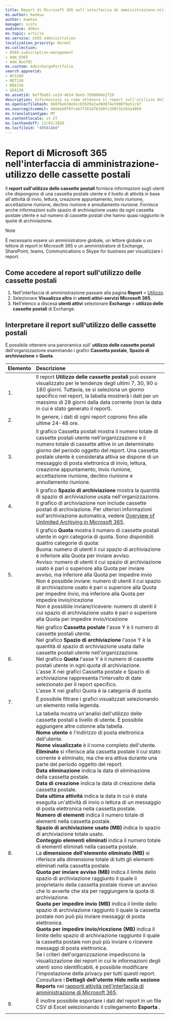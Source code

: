 ```yaml
---
title: Report di Microsoft 365 nell'interfaccia di amministrazione-utilizzo delle cassette postali
ms.author: kwekua
author: kwekua
manager: scotv
audience: Admin
ms.topic: article
ms.service: o365-administration
localization_priority: Normal
ms.collection:
- M365-subscription-management
- Adm_O365
- Adm_NonTOC
ms.custom: AdminSurgePortfolio
search.appverid:
- BCS160
- MET150
- MOE150
- GEA150
ms.assetid: beffbe01-ce2d-4614-9ae5-7898868e2729
description: Informazioni su come ottenere il report sull'utilizzo delle cassette postali per conoscere le attività degli utenti con una cassetta postale utente.
ms.openlocfilehash: 988f6e638e01cb5929e2ad9dd74e3d08f8e51c97
ms.sourcegitcommit: 4debeb8f0fce67f361676340fc390f1b283a3069
ms.translationtype: MT
ms.contentlocale: it-IT
ms.lasthandoff: 12/03/2020
ms.locfileid: "49561460"
---
```

# <a name="microsoft-365-reports-in-the-admin-center---mailbox-usage"></a>Report di Microsoft 365 nell'interfaccia di amministrazione-utilizzo delle cassette postali

Il **report sull'utilizzo delle cassette postali** fornisce informazioni sugli utenti che dispongono di una cassetta postale utente e il livello di attività in base all'attività di invio, lettura, creazione appuntamento, invio riunione, accettazione riunione, declino riunione e annullamento riunione. Fornisce anche informazioni sullo spazio di archiviazione usato da ogni cassetta postale utente e sul numero di cassette postali che hanno quasi raggiunto le quote di archiviazione. 
  
> [!NOTE]
> È necessario essere un amministratore globale, un lettore globale o un lettore di report in Microsoft 365 o un amministratore di Exchange, SharePoint, teams, Communications o Skype for business per visualizzare i report. 
 
## <a name="how-to-get-to-the-mailbox-usage-report"></a>Come accedere al report sull'utilizzo delle cassette postali

1. Nell'interfaccia di amministrazione passare alla pagina **Report** \> <a href="https://go.microsoft.com/fwlink/p/?linkid=2074756" target="_blank">Utilizzo</a>.
2. Selezionare **Visualizza altro** in **utenti attivi-servizi Microsoft 365**. 
3. Nell'elenco a discesa **utenti attivi** selezionare **Exchange** \> **utilizzo delle cassette postali** di Exchange.

  
## <a name="interpret-the-mailbox-usage-report"></a>Interpretare il report sull'utilizzo delle cassette postali

È possibile ottenere una panoramica sull' **utilizzo delle cassette postali** dell'organizzazione esaminando i grafici **Cassetta postale**, **Spazio di archiviazione** e **Quota**. 
  
|Elemento|Descrizione|
|:-----|:-----|
|1.  <br/> |Il report **Utilizzo delle cassette postali** può essere visualizzato per le tendenze degli ultimi 7, 30, 90 o 180 giorni. Tuttavia, se si seleziona un giorno specifico nel report, la tabella mostrerà i dati per un massimo di 28 giorni dalla data corrente (non la data in cui è stato generato il report).  <br/> |
|2.  <br/> |In genere, i dati di ogni report coprono fino alle ultime 24-48 ore.  <br/> |
|3.  <br/> |Il grafico Cassetta postali mostra il numero totale di cassette postali utente nell'organizzazione e il numero totale di cassette attive in un determinato giorno del periodo oggetto del report. Una cassetta postale utente è considerata attiva se dispone di un messaggio di posta elettronica di invio, lettura, creazione appuntamento, invio riunione, accettazione riunione, declino riunione e annullamento riunione.  <br/> |
|4.  <br/> |Il grafico **Spazio di archiviazione** mostra la quantità di spazio di archiviazione usata nell'organizzazione. Il grafico di archiviazione non include cassette postali di archiviazione. Per ulteriori informazioni sull'archiviazione automatica, vedere [Overview of Unlimited Archiving in Microsoft 365](https://docs.microsoft.com/microsoft-365/compliance/unlimited-archiving).<br/> |
|5.  <br/> | Il grafico **Quota** mostra il numero di cassette postali utente in ogni categoria di quota. Sono disponibili quattro categorie di quota:  <br/>  Buona: numero di utenti il cui spazio di archiviazione è inferiore alla Quota per inviare avviso.  <br/>  Avviso: numero di utenti il cui spazio di archiviazione usato è pari o superiore alla Quota per inviare avviso, ma inferiore alla Quota per impedire invio  <br/>  Non è possibile inviare: numero di utenti il cui spazio di archiviazione usato è pari o superiore alla Quota per impedire invio, ma inferiore alla Quota per impedire invio/ricezione  <br/>  Non è possibile inviare/ricevere: numero di utenti il cui spazio di archiviazione usato è pari o superiore alla Quota per impedire invio/ricezione  <br/> |
|6.  <br/> | Nel grafico **Cassetta postale** l'asse Y è il numero di cassette postali utente.  <br/>  Nel grafico **Spazio di archiviazione** l'asse Y è la quantità di spazio di archiviazione usata dalle cassette postali utente nell'organizzazione.  <br/>  Nel grafico **Quota** l'asse Y è il numero di cassette postali utente in ogni quota di archiviazione.  <br/>  L'asse X nei grafici Cassetta postale e Spazio di archiviazione rappresenta l'intervallo di date selezionato per il report specifico.  <br/>  L'asse X nei grafici Quota è la categoria di quota.  <br/> |
|7.  <br/> |È possibile filtrare i grafici visualizzati selezionando un elemento nella legenda.  <br/> |
|8.  <br/> | La tabella mostra un'analisi dell'utilizzo delle cassette postali a livello di utente. È possibile aggiungere altre colonne alla tabella.  <br/> **Nome utente** è l'indirizzo di posta elettronica dell'utente.  <br/> **Nome visualizzato** è il nome completo dell'utente.  <br/> **Eliminato** si riferisce alla cassetta postale il cui stato corrente è eliminato, ma che era attiva durante una parte del periodo oggetto del report.  <br/> **Data eliminazione** indica la data di eliminazione della cassetta postale.  <br/> **Data di creazione** indica la data di creazione della cassetta postale.  <br/> **Data ultima attività** indica la data in cui è stata eseguita un'attività di invio o lettura di un messaggio di posta elettronica nella cassetta postale.  <br/> **Numero di elementi** indica il numero totale di elementi nella cassetta postale.  <br/> **Spazio di archiviazione usato (MB)** indica lo spazio di archiviazione totale usato.  <br/> **Conteggio elementi eliminati** indica il numero totale di elementi eliminati nella cassetta postale. <br/> La **dimensione dell'elemento eliminato (MB)** si riferisce alla dimensione totale di tutti gli elementi eliminati nella cassetta postale. <br/> **Quota per inviare avviso (MB)** indica il limite dello spazio di archiviazione raggiunto il quale il proprietario della cassetta postale riceve un avviso che lo avverte che sta per raggiungere la quota di archiviazione.  <br/> **Quota per impedire invio (MB)** indica il limite dello spazio di archiviazione raggiunto il quale la cassetta postale non può più inviare messaggi di posta elettronica.  <br/> **Quota per impedire invio/ricezione (MB)** indica il limite dello spazio di archiviazione raggiunto il quale la cassetta postale non può più inviare o ricevere messaggi di posta elettronica.  <br/>  Se i criteri dell'organizzazione impediscono la visualizzazione dei report in cui le informazioni degli utenti sono identificabili, è possibile modificare l'impostazione della privacy per tutti questi report. Consultare i **Dettagli dell'utente Hide nella sezione Reports** nei [rapporti attività nell'interfaccia di amministrazione di Microsoft 365](activity-reports.md).  <br/> |
|9.  <br/> |È inoltre possibile esportare i dati del report in un file CSV di Excel selezionando il collegamento **Esporta** .  <br/> |
|||
   

